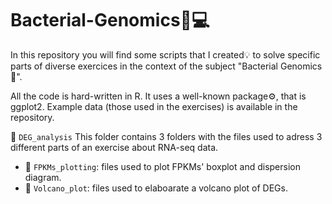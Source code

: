 # Bacterial-Genomics🧬💻
In this repository you will find some scripts that I created💡 to solve specific parts of diverse exercices in the context of the subject "Bacterial Genomics🔬".

All the code is hard-written in R. It uses a well-known package⚙️, that is ggplot2. Example data (those used in the exercises) is available in the repository.

📁 `DEG_analysis`
This folder contains 3 folders with the files used to adress 3 different parts of an exercise about RNA-seq data.

- 📁 `FPKMs_plotting`: files used to plot FPKMs' boxplot and dispersion diagram.
- 📁 `Volcano_plot`: files used to elaboarate a volcano plot of DEGs. 
